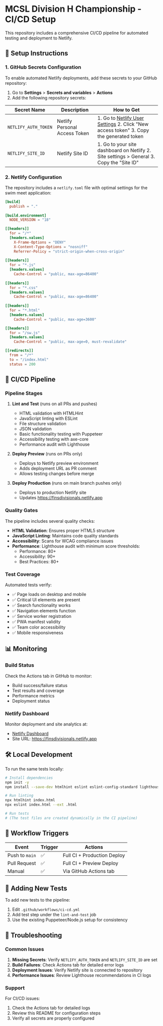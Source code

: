 # MCSL Division H Championship - CI/CD Setup

This repository includes a comprehensive CI/CD pipeline for automated testing and deployment to Netlify.

## 🔧 Setup Instructions

### 1. GitHub Secrets Configuration

To enable automated Netlify deployments, add these secrets to your GitHub repository:

1. Go to **Settings** > **Secrets and variables** > **Actions**
2. Add the following repository secrets:

| Secret Name | Description | How to Get |
|-------------|-------------|------------|
| `NETLIFY_AUTH_TOKEN` | Netlify Personal Access Token | 1. Go to [Netlify User Settings](https://app.netlify.com/user/applications) 2. Click "New access token" 3. Copy the generated token |
| `NETLIFY_SITE_ID` | Netlify Site ID | 1. Go to your site dashboard on Netlify 2. Site settings > General 3. Copy the "Site ID" |

### 2. Netlify Configuration

The repository includes a `netlify.toml` file with optimal settings for the swim meet application:

```toml
[build]
  publish = "."
  
[build.environment]
  NODE_VERSION = "18"

[[headers]]
  for = "/*"
  [headers.values]
    X-Frame-Options = "DENY"
    X-Content-Type-Options = "nosniff"
    Referrer-Policy = "strict-origin-when-cross-origin"
    
[[headers]]
  for = "*.js"
  [headers.values]
    Cache-Control = "public, max-age=86400"
    
[[headers]]
  for = "*.css"
  [headers.values]
    Cache-Control = "public, max-age=86400"
    
[[headers]]
  for = "*.html"
  [headers.values]
    Cache-Control = "public, max-age=3600"

[[headers]]
  for = "/sw.js"
  [headers.values]
    Cache-Control = "public, max-age=0, must-revalidate"

[[redirects]]
  from = "/*"
  to = "/index.html"
  status = 200
```

## 🚀 CI/CD Pipeline

### Pipeline Stages

1. **Lint and Test** (runs on all PRs and pushes)
   - HTML validation with HTMLHint
   - JavaScript linting with ESLint
   - File structure validation
   - JSON validation
   - Basic functionality testing with Puppeteer
   - Accessibility testing with axe-core
   - Performance audit with Lighthouse

2. **Deploy Preview** (runs on PRs only)
   - Deploys to Netlify preview environment
   - Adds deployment URL as PR comment
   - Allows testing changes before merge

3. **Deploy Production** (runs on main branch pushes only)
   - Deploys to production Netlify site
   - Updates <https://finsdivisionals.netlify.app>

### Quality Gates

The pipeline includes several quality checks:

- **HTML Validation**: Ensures proper HTML5 structure
- **JavaScript Linting**: Maintains code quality standards
- **Accessibility**: Scans for WCAG compliance issues
- **Performance**: Lighthouse audit with minimum score thresholds:
  - Performance: 80+
  - Accessibility: 90+
  - Best Practices: 80+

### Test Coverage

Automated tests verify:

- ✅ Page loads on desktop and mobile
- ✅ Critical UI elements are present
- ✅ Search functionality works
- ✅ Navigation elements function
- ✅ Service worker registration
- ✅ PWA manifest validity
- ✅ Team color accessibility
- ✅ Mobile responsiveness

## 📊 Monitoring

### Build Status

Check the Actions tab in GitHub to monitor:

- Build success/failure status
- Test results and coverage
- Performance metrics
- Deployment status

### Netlify Dashboard

Monitor deployment and site analytics at:

- [Netlify Dashboard](https://app.netlify.com)
- Site URL: <https://finsdivisionals.netlify.app>

## 🛠️ Local Development

To run the same tests locally:

```bash
# Install dependencies
npm init -y
npm install --save-dev htmlhint eslint eslint-config-standard lighthouse puppeteer @axe-core/cli

# Run linting
npx htmlhint index.html
npx eslint index.html --ext .html

# Run tests
# (The test files are created dynamically in the CI pipeline)
```

## 🔄 Workflow Triggers

| Event | Trigger | Actions |
|-------|---------|---------|
| Push to `main` | ✅ | Full CI + Production Deploy |
| Pull Request | ✅ | Full CI + Preview Deploy |
| Manual | ✅ | Via GitHub Actions tab |

## 📝 Adding New Tests

To add new tests to the pipeline:

1. Edit `.github/workflows/ci-cd.yml`
2. Add test step under the `lint-and-test` job
3. Use the existing Puppeteer/Node.js setup for consistency

## 🚨 Troubleshooting

### Common Issues

1. **Missing Secrets**: Verify `NETLIFY_AUTH_TOKEN` and `NETLIFY_SITE_ID` are set
2. **Build Failures**: Check Actions tab for detailed error logs
3. **Deployment Issues**: Verify Netlify site is connected to repository
4. **Performance Issues**: Review Lighthouse recommendations in CI logs

### Support

For CI/CD issues:

1. Check the Actions tab for detailed logs
2. Review this README for configuration steps
3. Verify all secrets are properly configured
